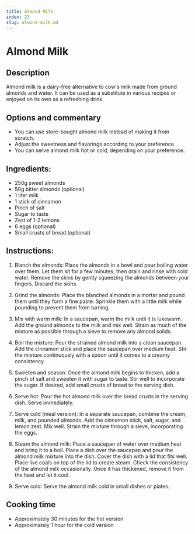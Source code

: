```yaml
---
title: Almond Milk
index: 23
slug: almond-milk.md
---
```


# Almond Milk

## Description
Almond milk is a dairy-free alternative to cow's milk made from ground almonds and water. It can be used as a substitute in various recipes or enjoyed on its own as a refreshing drink.

## Options and commentary
- You can use store-bought almond milk instead of making it from scratch.
- Adjust the sweetness and flavorings according to your preference.
- You can serve almond milk hot or cold, depending on your preference.

## Ingredients:
- 250g sweet almonds
- 50g bitter almonds (optional)
- 1 liter milk
- 1 stick of cinnamon
- Pinch of salt
- Sugar to taste
- Zest of 1-2 lemons
- 6 eggs (optional)
- Small crusts of bread (optional)

## Instructions:
1. Blanch the almonds: Place the almonds in a bowl and pour boiling water over them. Let them sit for a few minutes, then drain and rinse with cold water. Remove the skins by gently squeezing the almonds between your fingers. Discard the skins.

2. Grind the almonds: Place the blanched almonds in a mortar and pound them until they form a fine paste. Sprinkle them with a little milk while pounding to prevent them from turning.

3. Mix with warm milk: In a saucepan, warm the milk until it is lukewarm. Add the ground almonds to the milk and mix well. Strain as much of the mixture as possible through a sieve to remove any almond solids.

4. Boil the mixture: Pour the strained almond milk into a clean saucepan. Add the cinnamon stick and place the saucepan over medium heat. Stir the mixture continuously with a spoon until it comes to a creamy consistency.

5. Sweeten and season: Once the almond milk begins to thicken, add a pinch of salt and sweeten it with sugar to taste. Stir well to incorporate the sugar. If desired, add small crusts of bread to the serving dish.

6. Serve hot: Pour the hot almond milk over the bread crusts in the serving dish. Serve immediately.

7. Serve cold (meal version): In a separate saucepan, combine the cream, milk, and pounded almonds. Add the cinnamon stick, salt, sugar, and lemon zest. Mix well. Strain the mixture through a sieve, incorporating the eggs. 

8. Steam the almond milk: Place a saucepan of water over medium heat and bring it to a boil. Place a dish over the saucepan and pour the almond milk mixture into the dish. Cover the dish with a lid that fits well. Place live coals on top of the lid to create steam. Check the consistency of the almond milk occasionally. Once it has thickened, remove it from the heat and let it cool.

9. Serve cold: Serve the almond milk cold in small dishes or plates.

## Cooking time
- Approximately 30 minutes for the hot version
- Approximately 1 hour for the cold version